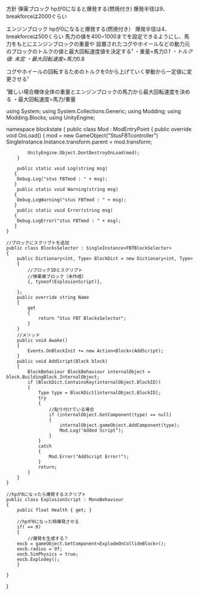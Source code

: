 方針
弾薬ブロック
hpが0になると爆発する(燃焼付き)
爆発半径は9、breakforceは2000ぐらい

エンジンブロック
hpが0になると爆発する(燃焼付き）
爆発半径は4、breakforceは500くらい
馬力の値を400~1000までを設定できるようにし、馬力をもとにエンジンブロックの重量や
設置されたコグやホイールなどの動力元のブロックのトルクの値と最大回転速度値を決定する¹
・重量=馬力*0.1
・トルク値: 未定
・最大回転速度=馬力*0.8

コグやホイールの回転するためのトルクを0から上げていく挙動から一定値に変更させる¹

¹難しい場合機体全体の重量とエンジンブロックの馬力から最大回転速度を決める
・最大回転速度=馬力/重量



using System;
using System.Collections.Generic;
using Modding;
using Modding.Blocks;
using UnityEngine;

namespace blockstate
{
	public class Mod : ModEntryPoint
	{
		public override void OnLoad()
		{
			mod = new GameObject("StusFBTcontroller")
			SingleInstance<FBTBlockSelector>.Instance.transform.parent = mod.transform;

			UnityEngine.Object.DontDestroyOnLoad(mod);
		}

		public static void Log(string msg)
       {
		Debug.Log("stus FBTmod : " + msg);
       }
		public static void Warning(string msg)
       {
		Debug.LogWarning("stus FBTmod : " + msg);
       }
		public static void Error(string msg)
       {
		Debug.LogError("stus FBTmod : " + msg);
       }
	}

	//ブロックにスクリプトを追加
	public class BlocksSelector : SingleInstance<FBTBlockSelector>
	{
		public Dictionary<int, Type> BlockDict = new Dictionary<int, Type>
		{
			//ブロックIDとスクリプト
			//弾薬庫ブロック（未作成）
			{, tyoeof(ExplosionScript)},

		};
		public override string Name
		{
			get
			{
				return "Stus FBT BlocksSelector";
			}
		}
		//メソッド
		public void Awake()
		{
			Events.OnBlockInit += new Action<Block>(AddScript);
		}
		public void AddScript(Block block)
		{
			BlockBehaciour BlockBehaviour internalObject = block.BuildingBlock.InternalObject;
			if (BlockDict.ContainsKey(internalObject.BlockID))
			{
				Type type = BlockDict[internalObject.BlockID];
				try
				{
					//貼り付けている場合
					if (internalObject.GetComponent(type) == null)
					{
						internalObject.gameObject.AddComponent(type);
						Mod.Log("Added Script");
					}
				}
				catch
				{
					Mod.Error("AddScript Error!");
				}
				return;
			}
		}
	}

	//hpが0になったら爆発するスクリプト
	public class ExplosionScript : MonoBehaviour
	{
		public float Health { get; } 

		//hpが0になった時爆発させる
		if( == 0)
		{
			//爆発を生成する？
		eocb = gameObject.GetComponent<ExplodeOnCollideBlock>();
		eocb.radius = 9f;
		eocb.SimPhysics = true;
		eocb.Explodey();
		}
		
	}
}
